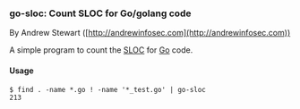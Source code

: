 
### go-sloc: Count SLOC for Go/golang code

By Andrew Stewart ([http://andrewinfosec.com](http://andrewinfosec.com))

A simple program to count the
[SLOC](https://en.wikipedia.org/wiki/Source_lines_of_code) for
[Go](http://golang.org) code.

#### Usage

    $ find . -name *.go ! -name '*_test.go' | go-sloc
    213

